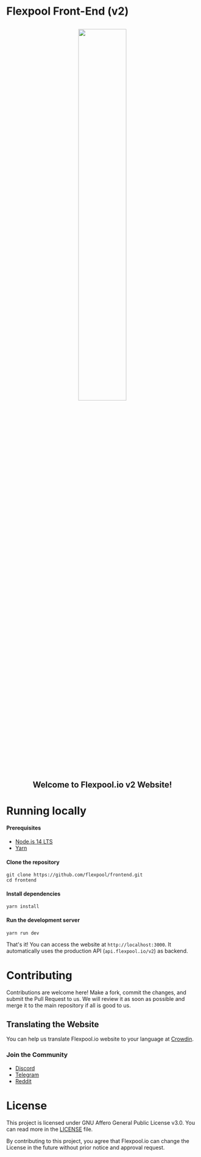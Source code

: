 # Flexpool Front-End (v2)

<h2 align="center">
<p><a href="https://www.flexpool.io"><img src="https://static.flexpool.io/assets/brand/light.svg" width="50%"></a></p>
<p>Welcome to Flexpool.io v2 Website!</p>
</h2>

# Running locally

#### Prerequisites

* [Node.js 14 LTS](https://nodejs.org/en/)
* [Yarn](https://classic.yarnpkg.com/en/docs/install)

#### Clone the repository

```
git clone https://github.com/flexpool/frontend.git
cd frontend
```

#### Install dependencies

```
yarn install
```

#### Run the development server

```
yarn run dev
```

That's it! You can access the website at `http://localhost:3000`. It automatically uses the production API (`api.flexpool.io/v2`) as backend.

# Contributing

Contributions are welcome here! Make a fork, commit the changes, and submit the Pull Request to us. We will review it as soon as possible and merge it to the main repository if all is good to us.

## Translating the Website

You can help us translate Flexpool.io website to your language at [Crowdin](https://crowdin.com/project/flexpoolio-website).

### Join the Community

* [Discord](https://discord.gg/SmRMHTV4np)
* [Telegram](https://t.me/flexpool/)
* [Reddit](https://reddit.com/r/flexpool)

# License

This project is licensed under GNU Affero General Public License v3.0. You can read more in the [LICENSE](https://github.com/flexpool/frontend/blob/master/LICENSE) file.

By contributing to this project, you agree that Flexpool.io can change the License in the future without prior notice and approval request.
